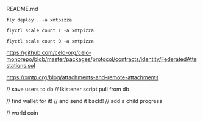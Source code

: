 README.md
```
fly deploy . -a xmtpizza
```

```
flyctl scale count 1 -a xmtpizza
```

```
flyctl scale count 0 -a xmtpizza
```

https://github.com/celo-org/celo-monorepo/blob/master/packages/protocol/contracts/identity/FederatedAttestations.sol

https://xmtp.org/blog/attachments-and-remote-attachments


// save users to db 
// lkistener script pull from db 

// find wallet for it! 
// and send it back!! 
// add a child progress

// world coin 